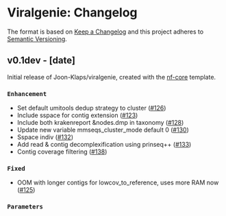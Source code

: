# Viralgenie: Changelog

The format is based on [Keep a Changelog](https://keepachangelog.com/en/1.0.0/)
and this project adheres to [Semantic Versioning](https://semver.org/spec/v2.0.0.html).

## v0.1dev - [date]

Initial release of Joon-Klaps/viralgenie, created with the [nf-core](https://nf-co.re/) template.

### `Enhancement`

- Set default umitools dedup strategy to cluster ([#126](https://github.com/Joon-Klaps/viralgenie/pull/126))
- Include sspace for contig extension ([#123](https://github.com/Joon-Klaps/viralgenie/pull/123))
- Include both krakenreport &nodes.dmp in taxonomy ([#128](https://github.com/Joon-Klaps/viralgenie/pull/128))
- Update new variable mmseqs_cluster_mode default 0 ([#130](https://github.com/Joon-Klaps/viralgenie/pull/130))
- Sspace indiv ([#132](https://github.com/Joon-Klaps/viralgenie/pull/132))
- Add read & contig decomplexification using prinseq++  ([#133](https://github.com/Joon-Klaps/viralgenie/pull/133))
- Contig coverage filtering ([#138](https://github.com/Joon-Klaps/viralgenie/pull/138))

### `Fixed`

- OOM with longer contigs for lowcov_to_reference, uses more RAM now ([#125](https://github.com/Joon-Klaps/viralgenie/pull/125))

### `Parameters`
